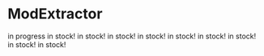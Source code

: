 # ModExtractor
in progress
in stock!
in stock!
in stock!
in stock!
in stock!
in stock!
in stock!
in stock!
in stock!
